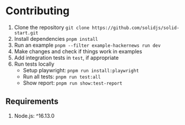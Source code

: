 # Contributing

1. Clone the repository
   `git clone https://github.com/solidjs/solid-start.git`
2. Install dependencies
   `pnpm install`
3. Run an example
   `pnpm --filter example-hackernews run dev`
4. Make changes and check if things work in examples
5. Add integration tests in `test`, if appropriate
6. Run tests locally
   - Setup playwright: `pnpm run install:playwright`
   - Run all tests: `pnpm run test:all`
   - Show report: `pnpm run show:test-report`

## Requirements

1. Node.js: ^16.13.0
